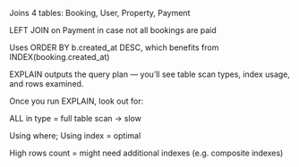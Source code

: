 Joins 4 tables: Booking, User, Property, Payment

LEFT JOIN on Payment in case not all bookings are paid

Uses ORDER BY b.created_at DESC, which benefits from INDEX(booking.created_at)

EXPLAIN outputs the query plan — you’ll see table scan types, index usage, and rows examined.

Once you run EXPLAIN, look out for:

ALL in type = full table scan → slow

Using where; Using index = optimal

High rows count = might need additional indexes (e.g. composite indexes)

